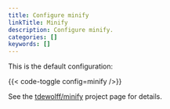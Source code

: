 ```yaml
---
title: Configure minify
linkTitle: Minify
description: Configure minify.
categories: []
keywords: []
---
```


This is the default configuration:

{{< code-toggle config=minify />}}

See the [tdewolff/minify] project page for details.

[tdewolff/minify]: https://github.com/tdewolff/minify
